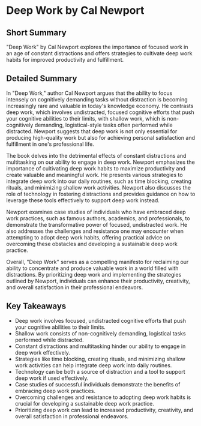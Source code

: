 # Deep Work by Cal Newport

## Short Summary
"Deep Work" by Cal Newport explores the importance of focused work in an age of constant distractions and offers strategies to cultivate deep work habits for improved productivity and fulfillment.

## Detailed Summary
In "Deep Work," author Cal Newport argues that the ability to focus intensely on cognitively demanding tasks without distraction is becoming increasingly rare and valuable in today's knowledge economy. He contrasts deep work, which involves undistracted, focused cognitive efforts that push your cognitive abilities to their limits, with shallow work, which is non-cognitively demanding, logistical-style tasks often performed while distracted. Newport suggests that deep work is not only essential for producing high-quality work but also for achieving personal satisfaction and fulfillment in one's professional life.

The book delves into the detrimental effects of constant distractions and multitasking on our ability to engage in deep work. Newport emphasizes the importance of cultivating deep work habits to maximize productivity and create valuable and meaningful work. He presents various strategies to integrate deep work into our daily routines, such as time blocking, creating rituals, and minimizing shallow work activities. Newport also discusses the role of technology in fostering distractions and provides guidance on how to leverage these tools effectively to support deep work instead.

Newport examines case studies of individuals who have embraced deep work practices, such as famous authors, academics, and professionals, to demonstrate the transformative power of focused, undistracted work. He also addresses the challenges and resistance one may encounter when attempting to adopt deep work habits, offering practical advice on overcoming these obstacles and developing a sustainable deep work practice.

Overall, "Deep Work" serves as a compelling manifesto for reclaiming our ability to concentrate and produce valuable work in a world filled with distractions. By prioritizing deep work and implementing the strategies outlined by Newport, individuals can enhance their productivity, creativity, and overall satisfaction in their professional endeavors.

## Key Takeaways
- Deep work involves focused, undistracted cognitive efforts that push your cognitive abilities to their limits.
- Shallow work consists of non-cognitively demanding, logistical tasks performed while distracted.
- Constant distractions and multitasking hinder our ability to engage in deep work effectively.
- Strategies like time blocking, creating rituals, and minimizing shallow work activities can help integrate deep work into daily routines.
- Technology can be both a source of distraction and a tool to support deep work if used effectively.
- Case studies of successful individuals demonstrate the benefits of embracing deep work practices.
- Overcoming challenges and resistance to adopting deep work habits is crucial for developing a sustainable deep work practice.
- Prioritizing deep work can lead to increased productivity, creativity, and overall satisfaction in professional endeavors.